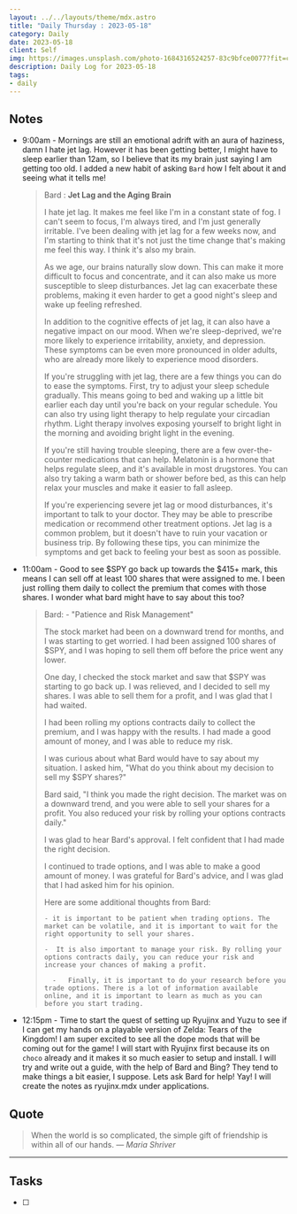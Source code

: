 ```yaml
---
layout: ../../layouts/theme/mdx.astro
title: "Daily Thursday : 2023-05-18"
category: Daily
date: 2023-05-18
client: Self
img: https://images.unsplash.com/photo-1684316524257-83c9bfce0077?fit=crop&q=85&w=1400&h=700
description: Daily Log for 2023-05-18
tags:
- daily
---
```


## Notes

- 9:00am - Mornings are still an emotional adrift with an aura of haziness, damn I hate jet lag. However it has been getting better, I might have to sleep earlier than 12am, so I believe that its my brain just saying I am getting too old.  I added a new habit of asking `Bard` how I felt about it and seeing what it tells me!
  > Bard : **Jet Lag and the Aging Brain**
  > 
  > I hate jet lag. It makes me feel like I'm in a constant state of fog. I can't seem to focus, I'm always tired, and I'm just generally irritable. I've been dealing with jet lag for a few weeks now, and I'm starting to think that it's not just the time change that's making me feel this way. I think it's also my brain.
  > 
  > As we age, our brains naturally slow down. This can make it more difficult to focus and concentrate, and it can also make us more susceptible to sleep disturbances. Jet lag can exacerbate these problems, making it even harder to get a good night's sleep and wake up feeling refreshed.
  > 
  > In addition to the cognitive effects of jet lag, it can also have a negative impact on our mood. When we're sleep-deprived, we're more likely to experience irritability, anxiety, and depression. These symptoms can be even more pronounced in older adults, who are already more likely to experience mood disorders.
  > 
  > If you're struggling with jet lag, there are a few things you can do to ease the symptoms. First, try to adjust your sleep schedule gradually. This means going to bed and waking up a little bit earlier each day until you're back on your regular schedule. You can also try using light therapy to help regulate your circadian rhythm. Light therapy involves exposing yourself to bright light in the morning and avoiding bright light in the evening.
  > 
  > If you're still having trouble sleeping, there are a few over-the-counter medications that can help. Melatonin is a hormone that helps regulate sleep, and it's available in most drugstores. You can also try taking a warm bath or shower before bed, as this can help relax your muscles and make it easier to fall asleep.
  > 
  > If you're experiencing severe jet lag or mood disturbances, it's important to talk to your doctor. They may be able to prescribe medication or recommend other treatment options.
  > Jet lag is a common problem, but it doesn't have to ruin your vacation or business trip. By following these tips, you can minimize the symptoms and get back to feeling your best as soon as possible.
- 11:00am - Good to see $SPY go back up towards the $415+ mark, this means I can sell off at least 100 shares that were assigned to me. I been just rolling them daily to collect the premium that comes with those shares. I wonder what bard might have to say about this too?
  > Bard: -   "Patience and Risk Management"
  > 
  > The stock market had been on a downward trend for months, and I was starting to get worried. I had been assigned 100 shares of $SPY, and I was hoping to sell them off before the price went any lower.
  > 
  > One day, I checked the stock market and saw that $SPY was starting to go back up. I was relieved, and I decided to sell my shares. I was able to sell them for a profit, and I was glad that I had waited.
  > 
  > I had been rolling my options contracts daily to collect the premium, and I was happy with the results. I had made a good amount of money, and I was able to reduce my risk.
  > 
  > I was curious about what Bard would have to say about my situation. I asked him, "What do you think about my decision to sell my $SPY shares?"
  > 
  > Bard said, "I think you made the right decision. The market was on a downward trend, and you were able to sell your shares for a profit. You also reduced your risk by rolling your options contracts daily."
  > 
  > I was glad to hear Bard's approval. I felt confident that I had made the right decision.
  > 
  > I continued to trade options, and I was able to make a good amount of money. I was grateful for Bard's advice, and I was glad that I had asked him for his opinion.
  > 
  > Here are some additional thoughts from Bard:
  > 
  > 	- it is important to be patient when trading options. The market can be volatile, and it is important to wait for the right opportunity to sell your shares.
  > 
  > 	-  It is also important to manage your risk. By rolling your options contracts daily, you can reduce your risk and increase your chances of making a profit.
  > 	
  > 	  -   Finally, it is important to do your research before you trade options. There is a lot of information available online, and it is important to learn as much as you can before you start trading.

- 12:15pm - Time to start the quest of setting up Ryujinx and Yuzu to see if I can get my hands on a playable version of Zelda: Tears of the Kingdom! I am super excited to see all the dope mods that will be coming out for the game! I will start with Ryujinx first because its on `choco` already and it makes it so much easier to setup and install. I will try and write out a guide, with the help of Bard and Bing? They tend to make things a bit easier, I suppose. Lets ask Bard for help! Yay!
  I will create the notes as ryujinx.mdx under applications.

## Quote

> When the world is so complicated, the simple gift of friendship is within all of our hands.
> — <cite>Maria Shriver</cite>

---

## Tasks

- [ ]